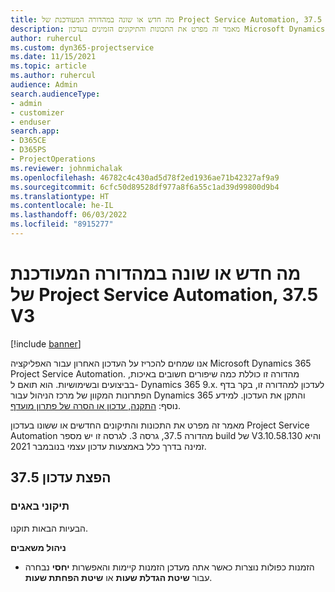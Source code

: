 ```yaml
---
title: מה חדש או שונה במהדורה המעודכנת של Project Service Automation, 37.5 V3
description: מאמר זה מפרט את התכונות והתיקונים הזמינים בעדכון Microsoft Dynamics 365 Project Service Automation מהדורה 37.5, גרסה 3.
author: ruhercul
ms.custom: dyn365-projectservice
ms.date: 11/15/2021
ms.topic: article
ms.author: ruhercul
audience: Admin
search.audienceType:
- admin
- customizer
- enduser
search.app:
- D365CE
- D365PS
- ProjectOperations
ms.reviewer: johnmichalak
ms.openlocfilehash: 46782c4c430ad5d78f2ed1936ae71b42327af9a9
ms.sourcegitcommit: 6cfc50d89528df977a8f6a55c1ad39d99800d9b4
ms.translationtype: HT
ms.contentlocale: he-IL
ms.lasthandoff: 06/03/2022
ms.locfileid: "8915277"
---
```

# <a name="whats-new-or-changed-in-project-service-automation-update-release-375-v3"></a>מה חדש או שונה במהדורה המעודכנת של Project Service Automation, 37.5 V3

[!include [banner](../includes/psa-now-project-operations.md)]

אנו שמחים להכריז על העדכון האחרון עבור האפליקציה Microsoft Dynamics 365 Project Service Automation. מהדורה זו כוללת כמה שיפורים חשובים באיכות, בביצועים ובשימושיות. הוא תואם ל- Dynamics 365 9.x. לעדכון למהדורה זו, בקר בדף הפתרונות המקוון של מרכז הניהול עבור Dynamics 365 והתקן את העדכון. למידע נוסף: [התקנה, עדכון או הסרה של פתרון מועדף](/power-platform/admin/install-remove-preferred-solution).

מאמר זה מפרט את התכונות והתיקונים החדשים או ששונו בעדכון Project Service Automation מהדורה 37.5, גרסה 3. לגרסה זו יש מספר build של V3.10.58.130 והיא זמינה בדרך כלל באמצעות עדכון עצמי בנובמבר 2021.

## <a name="update-release-375"></a>הפצת עדכון 37.5

### <a name="bug-fixes"></a>תיקוני באגים

הבעיות הבאות תוקנו.

**ניהול משאבים**
- הזמנות כפולות נוצרות כאשר אתה מעדכן הזמנות קיימות והאפשרות **יחסי** נבחרה עבור **שיטת הגדלת שעות** או **שיטת הפחתת שעות**.
